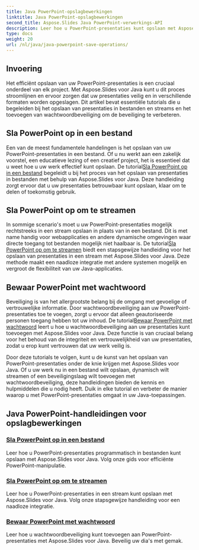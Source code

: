 ```yaml
---
title: Java PowerPoint-opslagbewerkingen
linktitle: Java PowerPoint-opslagbewerkingen
second_title: Aspose.Slides Java PowerPoint-verwerkings-API
description: Leer hoe u PowerPoint-presentaties kunt opslaan met Aspose.Slides voor Java. Tutorials over opslaan in bestanden, streamen en het toevoegen van wachtwoordbeveiliging.
type: docs
weight: 20
url: /nl/java/java-powerpoint-save-operations/
---
```


## Invoering

Het efficiënt opslaan van uw PowerPoint-presentaties is een cruciaal onderdeel van elk project. Met Aspose.Slides voor Java kunt u dit proces stroomlijnen en ervoor zorgen dat uw presentaties veilig en in verschillende formaten worden opgeslagen. Dit artikel bevat essentiële tutorials die u begeleiden bij het opslaan van presentaties in bestanden en streams en het toevoegen van wachtwoordbeveiliging om de beveiliging te verbeteren.

## Sla PowerPoint op in een bestand

 Een van de meest fundamentele handelingen is het opslaan van uw PowerPoint-presentaties in een bestand. Of u nu werkt aan een zakelijk voorstel, een educatieve lezing of een creatief project, het is essentieel dat u weet hoe u uw werk effectief kunt opslaan. De tutorial[Sla PowerPoint op in een bestand](./save-powerpoint-to-file/) begeleidt u bij het proces van het opslaan van presentaties in bestanden met behulp van Aspose.Slides voor Java. Deze handleiding zorgt ervoor dat u uw presentaties betrouwbaar kunt opslaan, klaar om te delen of toekomstig gebruik.

## Sla PowerPoint op om te streamen

In sommige scenario's moet u uw PowerPoint-presentaties mogelijk rechtstreeks in een stream opslaan in plaats van in een bestand. Dit is met name handig voor webapplicaties en andere dynamische omgevingen waar directe toegang tot bestanden mogelijk niet haalbaar is. De tutorial[Sla PowerPoint op om te streamen](./save-powerpoint-to-stream/) biedt een stapsgewijze handleiding voor het opslaan van presentaties in een stream met Aspose.Slides voor Java. Deze methode maakt een naadloze integratie met andere systemen mogelijk en vergroot de flexibiliteit van uw Java-applicaties.

## Bewaar PowerPoint met wachtwoord

 Beveiliging is van het allergrootste belang bij de omgang met gevoelige of vertrouwelijke informatie. Door wachtwoordbeveiliging aan uw PowerPoint-presentaties toe te voegen, zorgt u ervoor dat alleen geautoriseerde personen toegang hebben tot uw inhoud. De tutorial[Bewaar PowerPoint met wachtwoord](./save-powerpoint-with-password/) leert u hoe u wachtwoordbeveiliging aan uw presentaties kunt toevoegen met Aspose.Slides voor Java. Deze functie is van cruciaal belang voor het behoud van de integriteit en vertrouwelijkheid van uw presentaties, zodat u erop kunt vertrouwen dat uw werk veilig is.

Door deze tutorials te volgen, kunt u de kunst van het opslaan van PowerPoint-presentaties onder de knie krijgen met Aspose.Slides voor Java. Of u uw werk nu in een bestand wilt opslaan, dynamisch wilt streamen of een beveiligingslaag wilt toevoegen met wachtwoordbeveiliging, deze handleidingen bieden de kennis en hulpmiddelen die u nodig heeft. Duik in elke tutorial en verbeter de manier waarop u met PowerPoint-presentaties omgaat in uw Java-toepassingen.
## Java PowerPoint-handleidingen voor opslagbewerkingen
### [Sla PowerPoint op in een bestand](./save-powerpoint-to-file/)
Leer hoe u PowerPoint-presentaties programmatisch in bestanden kunt opslaan met Aspose.Slides voor Java. Volg onze gids voor efficiënte PowerPoint-manipulatie.
### [Sla PowerPoint op om te streamen](./save-powerpoint-to-stream/)
Leer hoe u PowerPoint-presentaties in een stream kunt opslaan met Aspose.Slides voor Java. Volg onze stapsgewijze handleiding voor een naadloze integratie.
### [Bewaar PowerPoint met wachtwoord](./save-powerpoint-with-password/)
Leer hoe u wachtwoordbeveiliging kunt toevoegen aan PowerPoint-presentaties met Aspose.Slides voor Java. Beveilig uw dia's met gemak.